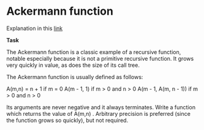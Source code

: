 # Ackermann function

Explanation in this [link](http://rosettacode.org/wiki/Ackermann_function)


**Task**

The Ackermann function is a classic example of a recursive function, notable especially because it is not a primitive recursive function. It grows very quickly in value, as does the size of its call tree.


The Ackermann function is usually defined as follows:


A(m,n) = n + 1 			if m = 0
	 A(m - 1, 1) 		if m > 0 and n > 0
	 A(m - 1, A(m, n - 1))	if m > 0 and n > 0


Its arguments are never negative and it always terminates. Write a function which returns the value of A(m,n) . Arbitrary precision is preferred (since the function grows so quickly), but not required.


